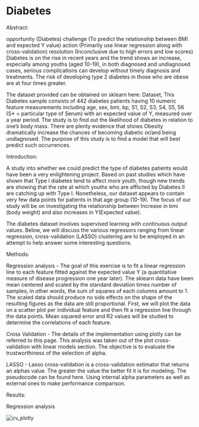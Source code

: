 # Diabetes

Abstract:

opportunity (Diabetes)
challenge (To predict the relationship between BMI and expected Y value)
action (Primarily use linear regression along with cross-validation)
resolution (Inconclusive due to high errors and low scores)
Diabetes is on the rise in recent years and the trend shows an increase, especially among youths (aged 10-19), in both diagnosed and undiagnosed cases, serious complications can develop without timely diagnosis and treatments. The risk of developing type 2 diabetes in those who are obese are at four times greater.  
 
The dataset provided can be obtained on sklearn here: Dataset, This Diabetes sample consists of 442 diabetes patients having 10 numeric feature measurements including age, sex, bmi, bp, S1, S2, S3, S4, S5, S6 (S* = particular type of Serum) with an expected value of Y, measured over a year period. The study is to find out the likelihood of diabetes in relation to one’s body mass. There are plenty evidence that shows Obesity dramatically increase the chances of becoming diabetic or/and being undiagnosed. The purpose of this study is to find a model that will best predict such occurrences.  

Introduction:

A study into whether we could predict the type of diabetes patients would have been a very enlightening project. Based on past studies which have shown that Type I diabetes tend to affect more youth, though new trends are showing that the rate at which youths who are afflicted by Diabetes II are catching up with Type I. Nonetheless, our dataset appears to contain very few data points for patients in that age group (10-19). The focus of our study will be on investigating the relationship between Increase in bmi (body weight) and also increases in Y(Expected value).

The diabetes dataset involves supervised learning with continuous output values. Below, we will discuss the various regressors ranging from linear regression, cross-validation (LASSO) clustering are to be employed in an attempt to help answer some interesting questions.   


Methods:

Regression analysis - The goal of this exercise is to fit a linear regression line to each feature fitted against the expected value Y (a quantitative measure of disease progression one year later). The sklearn data have been mean centered and scaled by the standard deviation times number of samples, in other words, the sum of squares of each columns amount to 1. The scaled data should produce no side effects on the shape of the resulting figures as the data are still proportional. First, we will plot the data on a scatter plot per individual feature and then fit a regression line through the data points. Mean squared error and R2 values will be studied to determine the correlations of each feature.    

Cross Validation - The details of the implementation using plotly can be referred to this page. This analysis was taken out of the plot cross-validation with linear models section. The objective is to evaluate the trustworthiness of the selection of alpha. 

LASSO - Lasso cross-validation is a cross-validation estimator that returns an alphas value. The greater the value the better fit it is for modeling. The pseudocode can be found here. Using internal alpha parameters as well as external ones to make performance comparison.  


Results:


Regression analysis




![cv_plotly](https://user-images.githubusercontent.com/42139196/55275727-90ea8d80-52c0-11e9-894b-e7222f9f4f9e.png)
